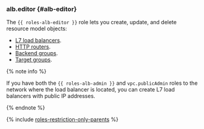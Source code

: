 ### alb.editor {#alb-editor}

The `{{ roles-alb-editor }}` role lets you create, update, and delete resource model objects:
* [L7 load balancers](../application-load-balancer/concepts/application-load-balancer.md).
* [HTTP routers](../application-load-balancer/concepts/http-router.md).
* [Backend groups](../application-load-balancer/concepts/backend-group.md).
* [Target groups](../application-load-balancer/concepts/target-group.md).

{% note info %}

If you have both the `{{ roles-alb-admin }}` and `vpc.publicAdmin` roles to the network where the load balancer is located, you can create L7 load balancers with public IP addresses.

{% endnote %}

{% include [roles-restriction-only-parents](iam/roles-restriction-only-parents.md) %}
